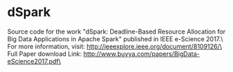 # dSpark
Source code for the work "dSpark: Deadline-Based Resource Allocation for Big Data Applications in Apache Spark" published in IEEE e-Science 2017.\ 
For more information, visit: http://ieeexplore.ieee.org/document/8109126/\ 
Full Paper download Link: http://www.buyya.com/papers/BigData-eScience2017.pdf\ 

